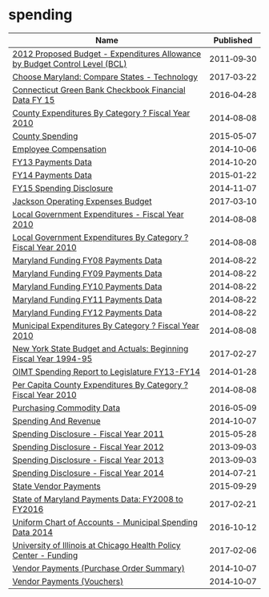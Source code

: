 # spending

Name | Published
---- | ---------
[2012 Proposed Budget - Expenditures Allowance by Budget Control Level (BCL)](../datasets/q87s-9jj6.md) | 2011&#x2011;09&#x2011;30
[Choose Maryland: Compare States - Technology](../datasets/enjg-rjqz.md) | 2017&#x2011;03&#x2011;22
[Connecticut Green Bank Checkbook Financial Data FY 15](../datasets/digc-7q28.md) | 2016&#x2011;04&#x2011;28
[County Expenditures By Category ? Fiscal Year 2010](../datasets/hh3e-irvk.md) | 2014&#x2011;08&#x2011;08
[County Spending](../datasets/vpf9-6irq.md) | 2015&#x2011;05&#x2011;07
[Employee Compensation](../datasets/88g8-5mnd.md) | 2014&#x2011;10&#x2011;06
[FY13 Payments Data](../datasets/v46w-kaxh.md) | 2014&#x2011;10&#x2011;20
[FY14 Payments Data](../datasets/8xda-39tn.md) | 2015&#x2011;01&#x2011;22
[FY15 Spending Disclosure](../datasets/fk7w-kxjz.md) | 2014&#x2011;11&#x2011;07
[Jackson Operating Expenses Budget](../datasets/848a-grzs.md) | 2017&#x2011;03&#x2011;10
[Local Government Expenditures - Fiscal Year 2010](../datasets/sem9-aqf8.md) | 2014&#x2011;08&#x2011;08
[Local Government Expenditures By Category ? Fiscal Year 2010](../datasets/aid4-m6ib.md) | 2014&#x2011;08&#x2011;08
[Maryland Funding FY08 Payments Data](../datasets/s5um-72q3.md) | 2014&#x2011;08&#x2011;22
[Maryland Funding FY09 Payments Data](../datasets/6m3w-wpyf.md) | 2014&#x2011;08&#x2011;22
[Maryland Funding FY10 Payments Data](../datasets/nzxu-igpz.md) | 2014&#x2011;08&#x2011;22
[Maryland Funding FY11 Payments Data](../datasets/na74-jvan.md) | 2014&#x2011;08&#x2011;22
[Maryland Funding FY12 Payments Data](../datasets/4we7-9k2i.md) | 2014&#x2011;08&#x2011;22
[Municipal Expenditures By Category ? Fiscal Year 2010](../datasets/6ndv-zvyu.md) | 2014&#x2011;08&#x2011;08
[New York State Budget and Actuals: Beginning Fiscal Year 1994-95](../datasets/4mpt-rfrw.md) | 2017&#x2011;02&#x2011;27
[OIMT Spending Report to Legislature FY13-FY14](../datasets/fh6a-3v4q.md) | 2014&#x2011;01&#x2011;28
[Per Capita County Expenditures By Category ? Fiscal Year 2010](../datasets/a4ed-p662.md) | 2014&#x2011;08&#x2011;08
[Purchasing Commodity Data](../datasets/ebsh-uavg.md) | 2016&#x2011;05&#x2011;09
[Spending And Revenue](../datasets/bpnb-jwfb.md) | 2014&#x2011;10&#x2011;07
[Spending Disclosure - Fiscal Year 2011](../datasets/9g79-n34u.md) | 2015&#x2011;05&#x2011;28
[Spending Disclosure - Fiscal Year 2012](../datasets/ask7-28ii.md) | 2013&#x2011;09&#x2011;03
[Spending Disclosure - Fiscal Year 2013](../datasets/ixte-vr7h.md) | 2013&#x2011;09&#x2011;03
[Spending Disclosure - Fiscal Year 2014](../datasets/9w77-kckj.md) | 2014&#x2011;07&#x2011;21
[State Vendor Payments](../datasets/sufm-u7rz.md) | 2015&#x2011;09&#x2011;29
[State of Maryland Payments Data: FY2008 to FY2016](../datasets/gja3-vy5r.md) | 2017&#x2011;02&#x2011;21
[Uniform Chart of Accounts - Municipal Spending Data 2014](../datasets/94fn-fqds.md) | 2016&#x2011;10&#x2011;12
[University of Illinois at Chicago Health Policy Center - Funding](../datasets/vw7y-v3uk.md) | 2017&#x2011;02&#x2011;06
[Vendor Payments (Purchase Order Summary)](../datasets/p5r5-fd7g.md) | 2014&#x2011;10&#x2011;07
[Vendor Payments (Vouchers)](../datasets/n9pm-xkyq.md) | 2014&#x2011;10&#x2011;07

